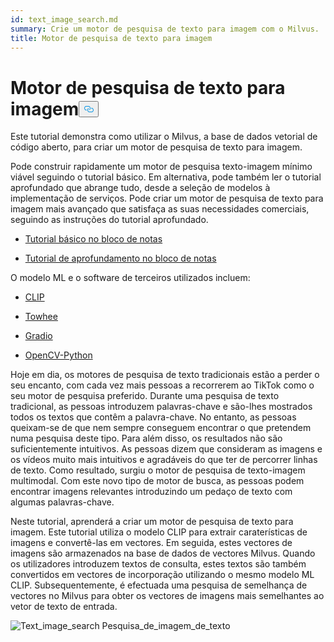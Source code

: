 ```yaml
---
id: text_image_search.md
summary: Crie um motor de pesquisa de texto para imagem com o Milvus.
title: Motor de pesquisa de texto para imagem
---
```

<h1 id="Text-to-Image-Search-Engine" class="common-anchor-header">Motor de pesquisa de texto para imagem<button data-href="#Text-to-Image-Search-Engine" class="anchor-icon" translate="no">
      <svg translate="no"
        aria-hidden="true"
        focusable="false"
        height="20"
        version="1.1"
        viewBox="0 0 16 16"
        width="16"
      >
        <path
          fill="#0092E4"
          fill-rule="evenodd"
          d="M4 9h1v1H4c-1.5 0-3-1.69-3-3.5S2.55 3 4 3h4c1.45 0 3 1.69 3 3.5 0 1.41-.91 2.72-2 3.25V8.59c.58-.45 1-1.27 1-2.09C10 5.22 8.98 4 8 4H4c-.98 0-2 1.22-2 2.5S3 9 4 9zm9-3h-1v1h1c1 0 2 1.22 2 2.5S13.98 12 13 12H9c-.98 0-2-1.22-2-2.5 0-.83.42-1.64 1-2.09V6.25c-1.09.53-2 1.84-2 3.25C6 11.31 7.55 13 9 13h4c1.45 0 3-1.69 3-3.5S14.5 6 13 6z"
        ></path>
      </svg>
    </button></h1><p>Este tutorial demonstra como utilizar o Milvus, a base de dados vetorial de código aberto, para criar um motor de pesquisa de texto para imagem.</p>
<p>Pode construir rapidamente um motor de pesquisa texto-imagem mínimo viável seguindo o tutorial básico. Em alternativa, pode também ler o tutorial aprofundado que abrange tudo, desde a seleção de modelos à implementação de serviços. Pode criar um motor de pesquisa de texto para imagem mais avançado que satisfaça as suas necessidades comerciais, seguindo as instruções do tutorial aprofundado.</p>
<ul>
<li><p><a href="https://github.com/towhee-io/examples/blob/main/image/text_image_search/1_build_text_image_search_engine.ipynb">Tutorial básico no bloco de notas</a></p></li>
<li><p><a href="https://github.com/towhee-io/examples/blob/main/image/text_image_search/2_deep_dive_text_image_search.ipynb">Tutorial de aprofundamento no bloco de notas</a></p></li>
</ul>
<p>O modelo ML e o software de terceiros utilizados incluem:</p>
<ul>
<li><p><a href="https://openai.com/blog/clip/">CLIP</a></p></li>
<li><p><a href="https://towhee.io/">Towhee</a></p></li>
<li><p><a href="https://www.google.com/url?sa=t&amp;rct=j&amp;q=&amp;esrc=s&amp;source=web&amp;cd=&amp;cad=rja&amp;uact=8&amp;ved=2ahUKEwj3nvvEhNj7AhVZSGwGHUFuA6sQFnoECA0QAQ&amp;url=https%3A%2F%2Fgradio.app%2F&amp;usg=AOvVaw0Rmnp2xYgYvkDcMb9d-9TR">Gradio</a></p></li>
<li><p><a href="https://www.google.com/url?sa=t&amp;rct=j&amp;q=&amp;esrc=s&amp;source=web&amp;cd=&amp;cad=rja&amp;uact=8&amp;ved=2ahUKEwjawLa4hNj7AhWrSGwGHSWKD1sQFnoECA0QAQ&amp;url=https%3A%2F%2Fdocs.opencv.org%2F4.x%2Fd6%2Fd00%2Ftutorial_py_root.html&amp;usg=AOvVaw3YMr9iiY-FTDoGSWWqppvP">OpenCV-Python</a></p></li>
</ul>
<p>Hoje em dia, os motores de pesquisa de texto tradicionais estão a perder o seu encanto, com cada vez mais pessoas a recorrerem ao TikTok como o seu motor de pesquisa preferido. Durante uma pesquisa de texto tradicional, as pessoas introduzem palavras-chave e são-lhes mostrados todos os textos que contêm a palavra-chave. No entanto, as pessoas queixam-se de que nem sempre conseguem encontrar o que pretendem numa pesquisa deste tipo. Para além disso, os resultados não são suficientemente intuitivos. As pessoas dizem que consideram as imagens e os vídeos muito mais intuitivos e agradáveis do que ter de percorrer linhas de texto. Como resultado, surgiu o motor de pesquisa de texto-imagem multimodal. Com este novo tipo de motor de busca, as pessoas podem encontrar imagens relevantes introduzindo um pedaço de texto com algumas palavras-chave.</p>
<p>Neste tutorial, aprenderá a criar um motor de pesquisa de texto para imagem. Este tutorial utiliza o modelo CLIP para extrair caraterísticas de imagens e convertê-las em vectores. Em seguida, estes vectores de imagens são armazenados na base de dados de vectores Milvus. Quando os utilizadores introduzem textos de consulta, estes textos são também convertidos em vectores de incorporação utilizando o mesmo modelo ML CLIP. Subsequentemente, é efectuada uma pesquisa de semelhança de vectores no Milvus para obter os vectores de imagens mais semelhantes ao vetor de texto de entrada.</p>
<p>
  
   <span class="img-wrapper"> <img translate="no" src="/docs/v2.5.x/assets/text_to_image_workflow.png" alt="Text_image_search" class="doc-image" id="text_image_search" />
   </span> <span class="img-wrapper"> <span>Pesquisa_de_imagem_de_texto</span> </span></p>
